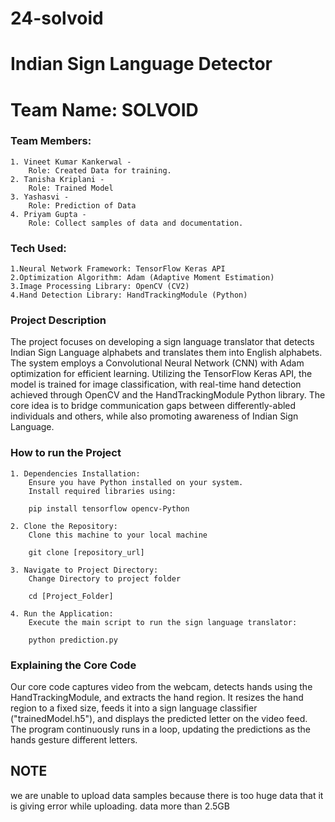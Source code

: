 # 24-solvoid


# Indian Sign Language Detector
# Team Name: SOLVOID
### Team Members:
    1. Vineet Kumar Kankerwal - 
        Role: Created Data for training.
    2. Tanisha Kriplani - 
        Role: Trained Model 
    3. Yashasvi -
        Role: Prediction of Data
    4. Priyam Gupta - 
        Role: Collect samples of data and documentation.

### Tech Used:
    1.Neural Network Framework: TensorFlow Keras API
    2.Optimization Algorithm: Adam (Adaptive Moment Estimation)
    3.Image Processing Library: OpenCV (CV2)
    4.Hand Detection Library: HandTrackingModule (Python)

### Project Description

The project focuses on developing a sign language translator that detects Indian Sign Language alphabets and translates them into English alphabets. The system employs a Convolutional Neural Network (CNN) with Adam optimization for efficient learning. Utilizing the TensorFlow Keras API, the model is trained for image classification, with real-time hand detection achieved through OpenCV and the HandTrackingModule Python library. The core idea is to bridge communication gaps between differently-abled individuals and others, while also promoting awareness of Indian Sign Language.

### How to run the Project
    1. Dependencies Installation:
        Ensure you have Python installed on your system.
        Install required libraries using:
       
        pip install tensorflow opencv-Python
   
    2. Clone the Repository:
        Clone this machine to your local machine

        git clone [repository_url]

    3. Navigate to Project Directory:
        Change Directory to project folder

        cd [Project_Folder]

    4. Run the Application:
        Execute the main script to run the sign language translator:

        python prediction.py

### Explaining the Core Code
Our core code captures video from the webcam, detects hands using the HandTrackingModule, and extracts the hand region. It resizes the hand region to a fixed size, feeds it into a sign language classifier ("trainedModel.h5"), and displays the predicted letter on the video feed. The program continuously runs in a loop, updating the predictions as the hands gesture different letters.
    
## NOTE
we are unable to upload data samples because there is too huge data that it is giving error while uploading. data more than 2.5GB

